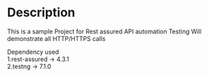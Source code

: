 # Description

This is a sample Project for Rest assured API automation Testing
Will demonstrate all HTTP/HTTPS calls

Dependency used\
1.rest-assured -> 4.3.1\
2.testng -> 7.1.0
